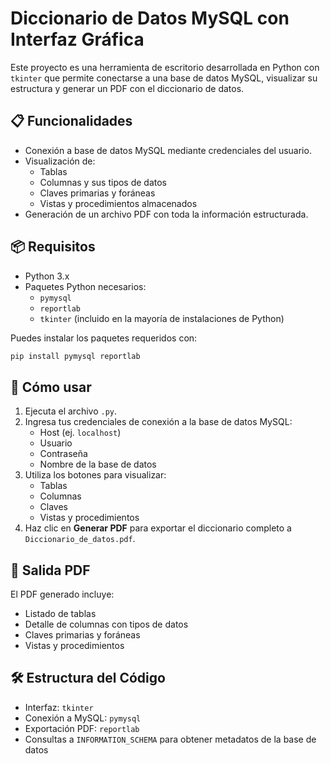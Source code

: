 # Diccionario de Datos MySQL con Interfaz Gráfica

Este proyecto es una herramienta de escritorio desarrollada en Python con `tkinter` que permite conectarse a una base de datos MySQL, visualizar su estructura y generar un PDF con el diccionario de datos.

## 📋 Funcionalidades

- Conexión a base de datos MySQL mediante credenciales del usuario.
- Visualización de:
  - Tablas
  - Columnas y sus tipos de datos
  - Claves primarias y foráneas
  - Vistas y procedimientos almacenados
- Generación de un archivo PDF con toda la información estructurada.

## 📦 Requisitos

- Python 3.x
- Paquetes Python necesarios:
  - `pymysql`
  - `reportlab`
  - `tkinter` (incluido en la mayoría de instalaciones de Python)

Puedes instalar los paquetes requeridos con:

```bash
pip install pymysql reportlab
```

## 🚀 Cómo usar

1. Ejecuta el archivo `.py`.
2. Ingresa tus credenciales de conexión a la base de datos MySQL:
   - Host (ej. `localhost`)
   - Usuario
   - Contraseña
   - Nombre de la base de datos
3. Utiliza los botones para visualizar:
   - Tablas
   - Columnas
   - Claves
   - Vistas y procedimientos
4. Haz clic en **Generar PDF** para exportar el diccionario completo a `Diccionario_de_datos.pdf`.

## 📄 Salida PDF

El PDF generado incluye:

- Listado de tablas
- Detalle de columnas con tipos de datos
- Claves primarias y foráneas
- Vistas y procedimientos

## 🛠️ Estructura del Código

- Interfaz: `tkinter`
- Conexión a MySQL: `pymysql`
- Exportación PDF: `reportlab`
- Consultas a `INFORMATION_SCHEMA` para obtener metadatos de la base de datos
